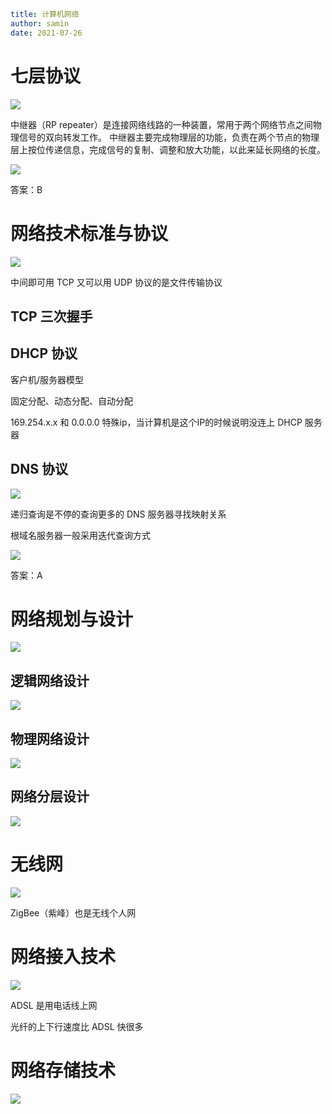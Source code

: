 ```yaml
title: 计算机网络 
author: samin
date: 2021-07-26
```

# 七层协议

![](./pic/七层协议.png)

中继器（RP repeater）是连接网络线路的一种装置，常用于两个网络节点之间物理信号的双向转发工作。 中继器主要完成物理层的功能，负责在两个节点的物理层上按位传递信息，完成信号的复制、调整和放大功能，以此来延长网络的长度。

![](./pic/计算机网络试题.png)

答案：B

# 网络技术标准与协议

![](./pic/网络技术标准与协议.png)

中间即可用 TCP 又可以用 UDP 协议的是文件传输协议

## TCP 三次握手

## DHCP 协议

客户机/服务器模型

固定分配、动态分配、自动分配

169.254.x.x 和 0.0.0.0 特殊ip，当计算机是这个IP的时候说明没连上 DHCP 服务器

## DNS 协议

![](./pic/DNS协议.png)

递归查询是不停的查询更多的 DNS 服务器寻找映射关系

根域名服务器一般采用迭代查询方式

![](./pic/DNS试题.png)

答案：A

# 网络规划与设计

![](./pic/网络规划与设计.png)

## 逻辑网络设计

![](./pic/逻辑网络设计.png)

## 物理网络设计

![](./pic/物理网络设计.png)

## 网络分层设计

![](./pic/网络分层设计.png)

# 无线网

![](./pic/无线网.png)

ZigBee（紫峰）也是无线个人网

# 网络接入技术

![](./pic/网络接入技术.png)

ADSL 是用电话线上网

光纤的上下行速度比 ADSL 快很多

# 网络存储技术

![](./pic/网络存储技术.png)
